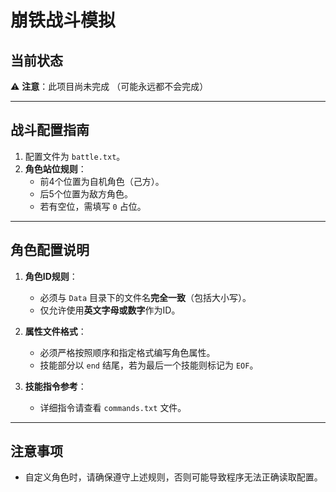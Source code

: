 # 崩铁战斗模拟

## 当前状态
⚠️ **注意**：此项目尚未完成
（可能永远都不会完成）

---

## 战斗配置指南
1. 配置文件为 `battle.txt`。
2. **角色站位规则**：
   - 前4个位置为自机角色（己方）。
   - 后5个位置为敌方角色。
   - 若有空位，需填写 `0` 占位。

---

## 角色配置说明
1. **角色ID规则**：
   - 必须与 `Data` 目录下的文件名**完全一致**（包括大小写）。
   - 仅允许使用**英文字母或数字**作为ID。
   
2. **属性文件格式**：
   - 必须严格按照顺序和指定格式编写角色属性。
   - 技能部分以 `end` 结尾，若为最后一个技能则标记为 `EOF`。

3. **技能指令参考**：
   - 详细指令请查看 `commands.txt` 文件。

---

## 注意事项
- 自定义角色时，请确保遵守上述规则，否则可能导致程序无法正确读取配置。
